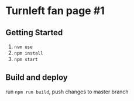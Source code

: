 # Turnleft fan page #1

## Getting Started

1. `nvm use`
2. `npm install`
3. `npm start`

## Build and deploy

run `npm run build`, push changes to master branch

